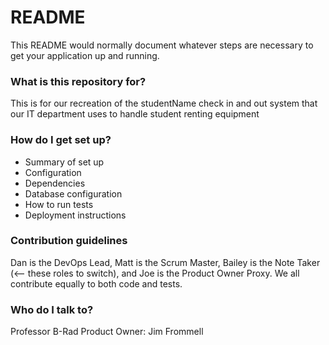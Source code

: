 # README #

This README would normally document whatever steps are necessary to get your application up and running.

### What is this repository for? ###

This is for our recreation of the studentName check in and out system that our IT department uses to handle
student renting equipment

### How do I get set up? ###

* Summary of set up
* Configuration
* Dependencies
* Database configuration
* How to run tests
* Deployment instructions

### Contribution guidelines ###

Dan is the DevOps Lead, Matt is the Scrum Master, Bailey is the Note Taker (<-- these roles to switch),
and Joe is the Product Owner Proxy. We all contribute equally to both code and tests.

### Who do I talk to? ###

Professor B-Rad
Product Owner: Jim Frommell